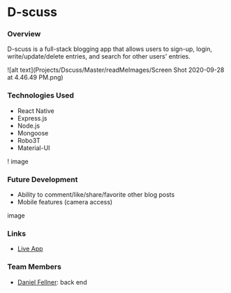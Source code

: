 # D-scuss

### Overview

D-scuss is a full-stack blogging app that allows users to sign-up, login, write/update/delete entries, and search for other users' entries.

![alt text](Projects/Dscuss/Master/readMeImages/Screen Shot 2020-09-28 at 4.46.49 PM.png)

### Technologies Used

- React Native
- Express.js
- Node.js
- Mongoose
- Robo3T
- Material-UI

! image 

### Future Development

- Ability to comment/like/share/favorite other blog posts
- Mobile features (camera access)

image

### Links

- [Live App](https://d-scuss.herokuapp.com) 

### Team Members

- [Daniel Fellner](https://www.github.com/Dfellner92): back end
